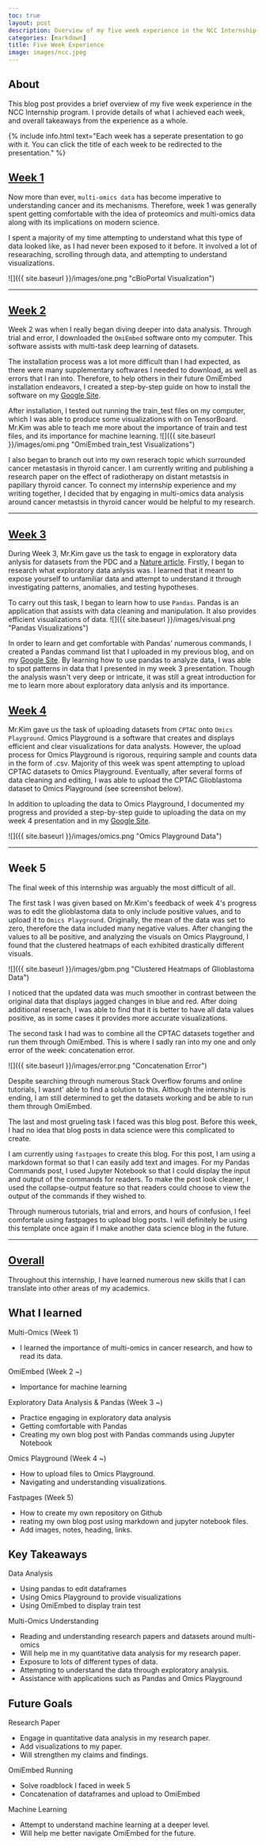 ```yaml
---
toc: true
layout: post
description: Overview of my five week experience in the NCC Internship program.
categories: [markdown]
title: Five Week Experience
image: images/ncc.jpeg
---
```


## About

This blog post provides a brief overview of my five week experience in the NCC Internship program.
I provide details of what I achieved each week, and overall takeaways from the experience as a whole.

{% include info.html text="Each week has a seperate presentation to go with it. You can click the title of each week to be redirected to the presentation." %}


## [Week 1](https://docs.google.com/presentation/d/1B1If5Bvh-s6tBPojnhCGpyM8s_lRUj-QWLMT5C5Rnds/edit?usp=sharing)

Now more than ever, `multi-omics data` has become imperative to understanding cancer and its mechanisms. 
Therefore, week 1 was generally spent getting comfortable with the idea of proteomics and multi-omics data along with its implications on modern science.

I spent a majority of my time attempting to understand what this type of data looked like, as I had never been exposed to it before.
It involved a lot of researaching, scrolling through data, and attempting to understand visualizations.

![]({{ site.baseurl }}/images/one.png "cBioPortal Visualization")

---

## [Week 2](https://docs.google.com/presentation/d/1f1P7xcVEUgjvskjVmk88OkLYYI7-0to4qn3xFUEnHmc/edit?usp=sharing)

Week 2 was when I really began diving deeper into data analysis.
Through trial and error, I downloaded the `OmiEmbed` software onto my computer. This software assists with multi-task deep learning of datasets.

The installation process was a lot more difficult than I had expected, as there were many supplementary softwares I needed to download, as well as errors that I ran into. Therefore, to help others in their future OmiEmbed installation endeavors, I created a step-by-step guide on how to install the software on my [Google Site](https://sites.google.com/view/ncc-blog-ethan-ko/home).

After installation, I tested out running the train_test files on my computer, which I was able to produce some visualizations with on TensorBoard.
Mr.Kim was able to teach me more about the importance of train and test files, and its importance for machine learning.
![]({{ site.baseurl }}/images/omi.png "OmiEmbed train_test Visualizations")


I also began to branch out into my own reserach topic which surrounded cancer metastasis in thyroid cancer.
I am currently writing and publishing a research paper on the effect of radiotherapy on distant metastsis in papillary thyroid cancer. 
To connect my internship experience and my writing together, I decided that by engaging in multi-omics data analysis around cancer metastsis in thyroid cancer would be helpful to my research.

---

## [Week 3](https://docs.google.com/presentation/d/10OcXNKOwkRgpm4Dtl4W-p-_doRcUtU3KTCY_ki_K_Cw/edit?usp=sharing)

During Week 3, Mr.Kim gave us the task to engage in exploratory data anlysis for datasets from the PDC and a [Nature article](https://www.nature.com/articles/s41467-022-30342-3).
Firstly, I began to research what exploratory data anlysis was. I learned that it meant to expose yourself to unfamiliar data and attempt to understand it through investigating patterns, anomalies, and testing hypotheses.

To carry out this task, I began to learn how to use `Pandas`. Pandas is an application that assists with data cleaning and manipulation. It also provides efficient visualizations of data.
![]({{ site.baseurl }}/images/visual.png "Pandas Visualizations")

In order to learn and get comfortable with Pandas' numerous commands, I created a Pandas command list that I uploaded in my previous blog, and on my [Google Site](https://sites.google.com/view/ncc-blog-ethan-ko/home).
By learning how to use pandas to analyze data, I was able to spot patterns in data that I presented in my week 3 presentation. Though the analysis wasn't very deep or intricate, it was still a great introduction for me to learn more about exploratory data anlysis and its importance.

## [Week 4](https://docs.google.com/presentation/d/1_Qnu0JGPnFFiXBcDsDZxGLfdcLUV_Oy4YZzJiUuO7dY/edit?usp=sharing)

Mr.Kim gave us the task of uploading datasets from `CPTAC` onto `Omics Playground`.
Omics Playground is a software that creates and displays efficient and clear visualizations for data analysts. 
However, the upload process for Omics Playground is rigorous, requiring sample and counts data in the form of .csv. 
Majority of this week was spent attempting to upload CPTAC datasets to Omics Playground. Eventually, after several forms of data cleaning and editing, I was able to upload the CPTAC Glioblastoma dataset to Omics Playground (see screenshot below).

In addition to uploading the data to Omics Playground, I documented my progress and provided a step-by-step guide to uploading the data on my week 4 presentation and in my [Google Site](https://sites.google.com/view/ncc-blog-ethan-ko/home).

![]({{ site.baseurl }}/images/omics.png "Omics Playground Data")

---

## Week 5

The final week of this internship was arguably the most difficult of all. 

The first task I was given based on Mr.Kim's feedback of week 4's progress was to edit the glioblastoma data to only include positive values, and to upload it to `Omics Playground`. Originally, the mean of the data was set to zero, therefore the data included many negative values.
After changing the values to all be positive, and analyzing the visuals on Omics Playground, I found that the clustered heatmaps of each exhibited drastically different visuals.

![]({{ site.baseurl }}/images/gbm.png "Clustered Heatmaps of Glioblastoma Data")

I noticed that the updated data was much smoother in contrast between the original data that displays jagged changes in blue and red. After doing additional reserach, I was able to find that it is better to have all data values positive, as in some cases it provides more accurate visualizations.

The second task I had was to combine all the CPTAC datasets together and run them through OmiEmbed. This is where I sadly ran into my one and only error of the week: concatenation error.

![]({{ site.baseurl }}/images/error.png "Concatenation Error")

Despite searching through numerous Stack Overflow forums and online tutorials, I wasnt' able to find a solution to this.
Although the internship is ending, I am still determined to get the datasets working and be able to run them through OmiEmbed.

The last and most grueling task I faced was this blog post.
Before this week, I had no idea that blog posts in data science were this complicated to create. 

I am currently using `fastpages` to create this blog. For this post, I am using a markdown format so that I can easily add text and images.
For my Pandas Commands post, I used Jupyter Notebook so that I could display the input and output of the commands for readers. To make the post look cleaner, I used the collapse-output feature so that readers could choose to view the output of the commands if they wished to.

Through numerous tutorials, trial and errors, and hours of confusion, I feel comfortale using fastpages to upload blog posts.
I will definitely be using this template once again if I make another data science blog in the future.

---

## [Overall](https://docs.google.com/presentation/d/1RVoEcTvRu7Cc0Y63KmuHVtyYzm2Cd28j0QBeL_4fhYA/edit?usp=sharing)

Throughout this internship, I have learned numerous new skills that I can translate into other areas of my academics.

## What I learned

Multi-Omics (Week 1)
- I learned the importance of multi-omics in cancer research, and how to read its data.

OmiEmbed (Week 2 ~)
- Importance for machine learning

Exploratory Data Analysis & Pandas (Week 3 ~)
- Practice engaging in exploratory data analysis
- Getting comfortable with Pandas
- Creating my own blog post with Pandas commands using Jupyter Notebook

Omics Playground (Week 4 ~)
- How to upload files to Omics Playground.
- Navigating and understanding visualizations.

Fastpages (Week 5)
- How to create my own repository on Github
- reating my own blog post using markdown and jupyter notebook files.
- Add images, notes, heading, links.

## Key Takeaways

Data Analysis
- Using pandas to edit dataframes
- Using Omics Playground to provide visualizations
- Using OmiEmbed to display train test 

Multi-Omics Understanding
- Reading and understanding research papers and datasets around multi-omics
- Will help me in my quantitative data analysis for my research paper.
- Exposure to lots of different types of data.
- Attempting to understand the data through exploratory analysis.
- Assistance with applications such as Pandas and Omics Playground

## Future Goals

Research Paper
- Engage in quantitative data analysis in my research paper.
- Add visualizations to my paper.
- Will strengthen my claims and findings.

OmiEmbed Running
- Solve roadblock I faced in week 5
- Concatenation of dataframes and upload to OmiEmbed

Machine Learning
- Attempt to understand machine learning at a deeper level.
- Will help me better navigate OmiEmbed for the future.


